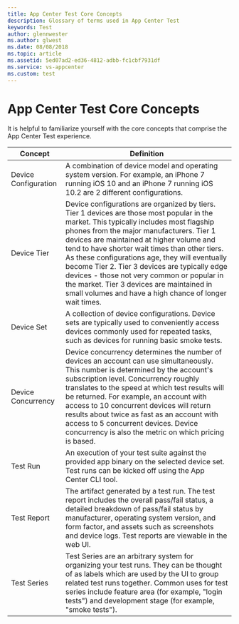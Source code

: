 ```yaml
---
title: App Center Test Core Concepts
description: Glossary of terms used in App Center Test
keywords: Test
author: glennwester
ms.author: glwest
ms.date: 08/08/2018
ms.topic: article
ms.assetid: 5ed07ad2-ed36-4812-adbb-fc1cbf7931df
ms.service: vs-appcenter
ms.custom: test
---
```


# App Center Test Core Concepts

It is helpful to familiarize yourself with the core concepts that comprise the App Center Test experience.


|       Concept        |                                                                                                                                                                                                                                                                 Definition                                                                                                                                                                                                                                                                  |
|----------------------|---------------------------------------------------------------------------------------------------------------------------------------------------------------------------------------------------------------------------------------------------------------------------------------------------------------------------------------------------------------------------------------------------------------------------------------------------------------------------------------------------------------------------------------------|
| Device Configuration |                                                                                                                                                                                    A combination of device model and operating system version. For example, an iPhone 7 running iOS 10 and an iPhone 7 running iOS 10.2 are 2 different configurations.                                                                                                                                                                                     |
|     Device Tier      | Device configurations are organized by tiers. Tier 1 devices are those most popular in the market. This typically includes most flagship phones from the major manufacturers. Tier 1 devices are maintained at higher volume and tend to have shorter wait times than other tiers. As these configurations age, they will eventually become Tier 2. Tier 3 devices are typically edge devices - those not very common or popular in the market. Tier 3 devices are maintained in small volumes and have a high chance of longer wait times. |
|      Device Set      |                                                                                                                                                                            A collection of device configurations. Device sets are typically used to conveniently access devices commonly used for repeated tasks, such as devices for running basic smoke tests.                                                                                                                                                                            |
|  Device Concurrency  |                                     Device concurrency determines the number of devices an account can use simultaneously. This number is determined by the account's subscription level. Concurrency roughly translates to the speed at which test results will be returned. For example, an account with access to 10 concurrent devices will return results about twice as fast as an account with access to 5 concurrent devices. Device concurrency is also the metric on which pricing is based.                                      |
|       Test Run       |                                                                                                                                                                               An execution of your test suite against the provided app binary on the selected device set. Test runs can be kicked off using the App Center CLI tool.                                                                                                                                                                               |
|     Test Report      |                                                                                                                         The artifact generated by a test run. The test report includes the overall pass/fail status, a detailed breakdown of pass/fail status by manufacturer, operating system version, and form factor, and assets such as screenshots and device logs. Test reports are viewable in the web UI.                                                                                                                          |
|     Test Series      |                                                                                                                     Test Series are an arbitrary system for organizing your test runs. They can be thought of as labels which are used by the UI to group related test runs together. Common uses for test series include feature area (for example, "login tests") and development stage (for example, "smoke tests").                                                                                                                     |

